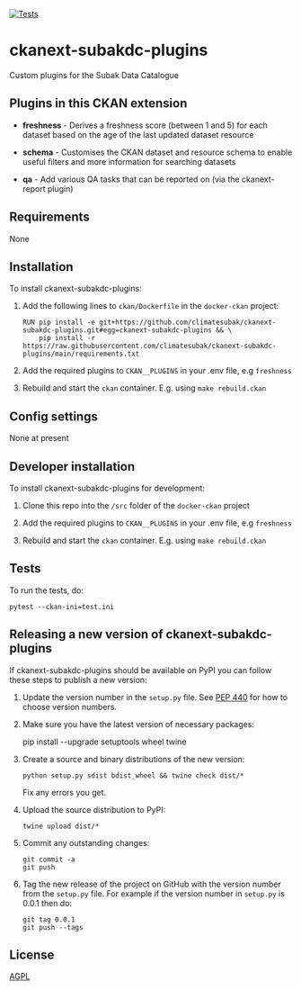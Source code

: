 [![Tests](https://github.com/ClimateSubak/ckanext-subakdc-plugins/workflows/Tests/badge.svg?branch=main)](https://github.com/ClimateSubak/ckanext-subakdc-plugins/actions)

# ckanext-subakdc-plugins
Custom plugins for the Subak Data Catalogue

## Plugins in this CKAN extension
- **freshness** - Derives a freshness score (between 1 and 5) for each dataset based on the age of the last updated dataset resource

- **schema** - Customises the CKAN dataset and resource schema to enable useful filters and more information for searching datasets

- **qa** - Add various QA tasks that can be reported on (via the ckanext-report plugin)
## Requirements
None

## Installation
To install ckanext-subakdc-plugins:

1. Add the following lines to `ckan/Dockerfile` in the `docker-ckan` project:

    ```
    RUN pip install -e git+https://github.com/climatesubak/ckanext-subakdc-plugins.git#egg=ckanext-subakdc-plugins && \
        pip install -r https://raw.githubusercontent.com/climatesubak/ckanext-subakdc-plugins/main/requirements.txt
    ```

3. Add the required plugins to `CKAN__PLUGINS` in your .env file, e.g `freshness`

4. Rebuild and start the `ckan` container. E.g. using `make rebuild.ckan`


## Config settings
None at present

## Developer installation
To install ckanext-subakdc-plugins for development:

1. Clone this repo into the `/src` folder of the `docker-ckan` project

2. Add the required plugins to `CKAN__PLUGINS` in your .env file, e.g `freshness`

3. Rebuild and start the `ckan` container. E.g. using `make rebuild.ckan`

## Tests

To run the tests, do:

    pytest --ckan-ini=test.ini


## Releasing a new version of ckanext-subakdc-plugins

If ckanext-subakdc-plugins should be available on PyPI you can follow these steps to publish a new version:

1. Update the version number in the `setup.py` file. See [PEP 440](http://legacy.python.org/dev/peps/pep-0440/#public-version-identifiers) for how to choose version numbers.

2. Make sure you have the latest version of necessary packages:

    pip install --upgrade setuptools wheel twine

3. Create a source and binary distributions of the new version:

       python setup.py sdist bdist_wheel && twine check dist/*

   Fix any errors you get.

4. Upload the source distribution to PyPI:

       twine upload dist/*

5. Commit any outstanding changes:

       git commit -a
       git push

6. Tag the new release of the project on GitHub with the version number from
   the `setup.py` file. For example if the version number in `setup.py` is
   0.0.1 then do:

       git tag 0.0.1
       git push --tags

## License

[AGPL](https://www.gnu.org/licenses/agpl-3.0.en.html)
